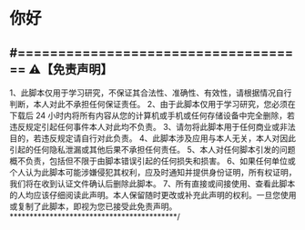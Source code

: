   # 你好
#====================================
⚠️【免责声明】
------------------------------------------
1、此脚本仅用于学习研究，不保证其合法性、准确性、有效性，请根据情况自行判断，本人对此不承担任何保证责任。
2、由于此脚本仅用于学习研究，您必须在下载后 24 小时内将所有内容从您的计算机或手机或任何存储设备中完全删除，若违反规定引起任何事件本人对此均不负责。
3、请勿将此脚本用于任何商业或非法目的，若违反规定请自行对此负责。
4、此脚本涉及应用与本人无关，本人对因此引起的任何隐私泄漏或其他后果不承担任何责任。
5、本人对任何脚本引发的问题概不负责，包括但不限于由脚本错误引起的任何损失和损害。
6、如果任何单位或个人认为此脚本可能涉嫌侵犯其权利，应及时通知并提供身份证明，所有权证明，我们将在收到认证文件确认后删除此脚本。
7、所有直接或间接使用、查看此脚本的人均应该仔细阅读此声明。本人保留随时更改或补充此声明的权利。一旦您使用或复制了此脚本，即视为您已接受此免责声明。
******************************************/
